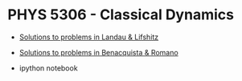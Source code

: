 # PHYS 5306 - Classical Dynamics

- [Solutions to problems in Landau & Lifshitz](landau_lifshitz/solutions/index.md)

- [Solutions to problems in Benacquista & Romano](benacquista_romano/solutions/index.md)

- ipython notebook
